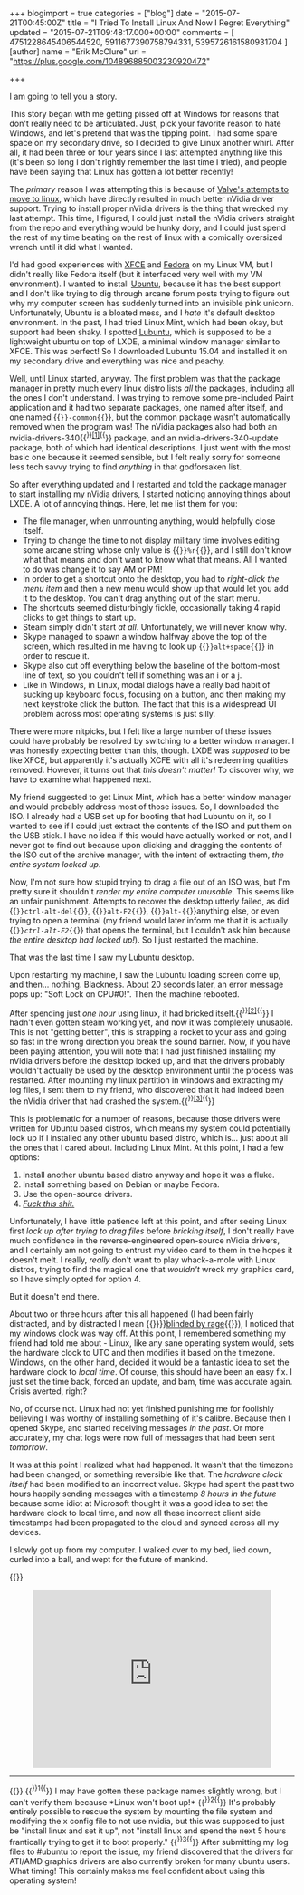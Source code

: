 +++
blogimport = true
categories = ["blog"]
date = "2015-07-21T00:45:00Z"
title = "I Tried To Install Linux And Now I Regret Everything"
updated = "2015-07-21T09:48:17.000+00:00"
comments = [ 4751228645406544520, 5911677390758794331, 5395726161580931704 ]
[author]
name = "Erik McClure"
uri = "https://plus.google.com/104896885003230920472"

+++
<style>.imghover img { display:none; position:absolute; margin-top:-350px; right:0; background: white; border: 1px solid black; } .imghover:hover img, .imghover:focus img { float:left; display:block; }</style>I am going to tell you a story.

This story began with me getting pissed off at Windows for reasons that don't really need to be articulated. Just, pick your favorite reason to hate Windows, and let's pretend that was the tipping point. I had some spare space on my secondary drive, so I decided to give Linux another whirl. After all, it had been three or four years since I last attempted anything like this (it's been so long I don't rightly remember the last time I tried), and people have been saying that Linux has gotten a lot better recently!

The *primary* reason I was attempting this is because of [Valve's attempts to move to linux](http://store.steampowered.com/steamos), which have directly resulted in much better nVidia driver support. Trying to install proper nVidia drivers is the thing that wrecked my last attempt. This time, I figured, I could just install the nVidia drivers straight from the repo and everything would be hunky dory, and I could just spend the rest of my time beating on the rest of linux with a comically oversized wrench until it did what I wanted.

I'd had good experiences with [XFCE](http://www.xfce.org/) and [Fedora](https://getfedora.org/) on my Linux VM, but I didn't really like Fedora itself (but it interfaced very well with my VM environment). I wanted to install [Ubuntu](http://www.ubuntu.com/), because it has the best support and I don't like trying to dig through arcane forum posts trying to figure out why my computer screen has suddenly turned into an invisible pink unicorn. Unfortunately, Ubuntu is a bloated mess, and I *hate* it's default desktop environment. In the past, I had tried Linux Mint, which had been okay, but support had been shaky. I spotted [Lubuntu](http://lubuntu.net/), which is supposed to be a lightweight ubuntu on top of LXDE, a minimal window manager similar to XFCE. This was perfect! So I downloaded Lubuntu 15.04 and installed it on my secondary drive and everything was nice and peachy.

Well, until Linux started, anyway. The first problem was that the package manager in pretty much every linux distro lists *all* the packages, including all the ones I don't understand. I was trying to remove some pre-included Paint application and it had two separate packages, one named after itself, and one named {{<code>}}<name>-common{{</code>}}, but the common package wasn't automatically removed when the program was! The nVidia packages also had both an nvidia-drivers-340{{<sup>}}<a href="#footnote1">[1]</a>{{</sup>}} package, and an nvidia-drivers-340-update package, both of which had identical descriptions. I just went with the most basic one because it seemed sensible, but I felt really sorry for someone less tech savvy trying to find *anything* in that godforsaken list.

So after everything updated and I restarted and told the package manager to start installing my nVidia drivers, I started noticing annoying things about LXDE. A lot of annoying things. Here, let me list them for you:

 * The file manager, when unmounting anything, would helpfully close itself.
 * Trying to change the time to not display military time involves editing some arcane string whose only value is {{<code>}}%r{{</code>}}, and I still don't know what that means and don't want to know what that means. All I wanted to do was change it to say AM or PM!
 * In order to get a shortcut onto the desktop, you had to *right-click the menu item* and then a new menu would show up that would let you add it to the desktop. You can't drag anything out of the start menu.
 * The shortcuts seemed disturbingly fickle, occasionally taking 4 rapid clicks to get things to start up.
 * Steam simply didn't start *at all*. Unfortunately, we will never know why.
 * Skype managed to spawn a window halfway above the top of the screen, which resulted in me having to look up {{<code>}}alt+space{{</code>}} in order to rescue it.
 * Skype also cut off everything below the baseline of the bottom-most line of text, so you couldn't tell if something was an i or a j.
 * Like in Windows, in Linux, modal dialogs have a really bad habit of sucking up keyboard focus, focusing on a button, and then making my next keystroke click the button. The fact that this is a widespread UI problem across most operating systems is just silly.
 
There were more nitpicks, but I felt like a large number of these issues could have probably be resolved by switching to a better window manager. I was honestly expecting better than this, though. LXDE was *supposed* to be like XFCE, but apparently it's actually XCFE with all it's redeeming qualities removed. However, it turns out that *this doesn't matter!* To discover why, we have to examine what happened next.

My friend suggested to get Linux Mint, which has a better window manager and would probably address most of those issues. So, I downloaded the ISO. I already had a USB set up for booting that had Lubuntu on it, so I wanted to see if I could just extract the contents of the ISO and put them on the USB stick. I have no idea if this would have actually worked or not, and I never got to find out because upon clicking and dragging the contents of the ISO out of the archive manager, with the intent of extracting them, *the entire system locked up*.

Now, I'm not sure how stupid trying to drag a file out of an ISO was, but I'm pretty sure it shouldn't *render my entire computer unusable*. This seems like an unfair punishment. Attempts to recover the desktop utterly failed, as did {{<code>}}ctrl-alt-del{{</code>}}, {{<code>}}alt-F2{{</code>}}, {{<code>}}alt-{{</code>}}anything else, or even trying to open a terminal (my friend would later inform me that it is actually {{<code>}}*ctrl-alt-F2*{{</code>}} that opens the terminal, but I couldn't ask him because *the entire desktop had locked up!*). So I just restarted the machine.

That was the last time I saw my Lubuntu desktop.

Upon restarting my machine, I saw the Lubuntu loading screen come up, and then... nothing. Blackness. About 20 seconds later, an error message pops up: "Soft Lock on CPU#0!". Then the machine rebooted.

After spending just *one hour* using linux, it had bricked itself.{{<sup>}}<a href="#footnote2">[2]</a>{{</sup>}} I hadn't even gotten steam working yet, and now it was completely unusable. This is not "getting better", this is strapping a rocket to your ass and going so fast in the wrong direction you break the sound barrier. Now, if you have been paying attention, you will note that I had just finished installing my nVidia drivers before the desktop locked up, and that the drivers probably wouldn't actually be used by the desktop environment until the process was restarted. After mounting my linux partition in windows and extracting my log files, I sent them to my friend, who discovered that it had indeed been the nVidia driver that had crashed the system.{{<sup>}}<a href="#footnote3">[3]</a>{{</sup>}}

This is problematic for a number of reasons, because those drivers were written for Ubuntu based distros, which means my system could potentially lock up if I installed any other ubuntu based distro, which is... just about all the ones that I cared about. Including Linux Mint. At this point, I had a few options:

1) Install another ubuntu based distro anyway and hope it was a fluke.
2) Install something based on Debian or maybe Fedora.
3) Use the open-source drivers.
4) *[Fuck this shit.](https://www.youtube.com/watch?v=5FjWe31S_0g)*

Unfortunately, I have little patience left at this point, and after seeing Linux first *lock up after trying to drag files* before *bricking itself*, I don't really have much confidence in the reverse-engineered open-source nVidia drivers, and I certainly am not going to entrust my video card to them in the hopes it doesn't melt. I really, *really* don't want to play whack-a-mole with Linux distros, trying to find the magical one that *wouldn't* wreck my graphics card, so I have simply opted for option 4.

But it doesn't end there.

About two or three hours after this all happened (I had been fairly distracted, and by distracted I mean {{<span class="imghover">}}<img src="https://googledrive.com/host/0B_2aDNVL_NGmUlp0bnh3Z3hUeWc/">}}<a href="javascript:void()">blinded by rage</a>{{</span>}}), I noticed that my windows clock was way off. At this point, I remembered something my friend had told me about - Linux, like any sane operating system would, sets the hardware clock to UTC and then modifies it based on the timezone. Windows, on the other hand, decided it would be a fantastic idea to set the hardware clock to *local time*. Of course, this should have been an easy fix. I just set the time back, forced an update, and bam, time was accurate again. Crisis averted, right?

No, of course not. Linux had not yet finished punishing me for foolishly believing I was worthy of installing something of it's calibre. Because then I opened Skype, and started receiving messages *in the past*. Or more accurately, my chat logs were now full of messages that had been sent *tomorrow*.

It was at this point I realized what had happened. It wasn't that the timezone had been changed, or something reversible like that. The *hardware clock itself* had been modified to an incorrect value. Skype had spent the past two hours happily sending messages with a timestamp *8 hours in the future* because some idiot at Microsoft thought it was a good idea to set the hardware clock to local time, and now all these incorrect client side timestamps had been propagated to the cloud and synced across all my devices.

I slowly got up from my computer. I walked over to my bed, lied down, curled into a ball, and wept for the future of mankind.

{{<html>}}<center><iframe width="420" height="315" src="https://www.youtube.com/embed/HIWHMb3JxmE" frameborder="0" allowfullscreen></iframe></center>
<hr>{{</html>}}
{{<sup>}}<a name="footnote1">1</a>{{</sup>}} I may have gotten these package names slightly wrong, but I can't verify them because *Linux won't boot up!*
{{<sup>}}<a name="footnote2">2</a>{{</sup>}} It's probably entirely possible to rescue the system by mounting the file system and modifying the x config file to not use nvidia, but this was supposed to just be "install linux and set it up", not "install linux and spend the next 5 hours frantically trying to get it to boot properly."
{{<sup>}}<a name="footnote3">3</a>{{</sup>}} After submitting my log files to #ubuntu to report the issue, my friend discovered that the drivers for ATI/AMD graphics drivers are also currently broken for many ubuntu users. What timing! This certainly makes me feel confident about using this operating system!
